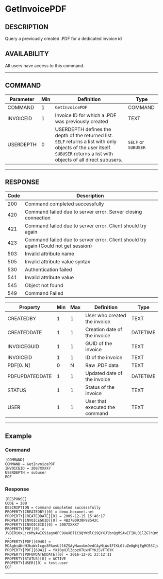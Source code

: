 # GetInvoicePDF

## DESCRIPTION
Query a previously created .PDF for a dedicated invoice id

## AVAILABILITY
All users have access to this command.

----
## COMMAND

Parameter | Min | Definition | Type
---- | ---- | ---- | ----
COMMAND | 1 | `GetInvoicePDF` | COMMAND
INVOICEID | 1 | Invoice ID for which a .PDF was previously created | TEXT
USERDEPTH | 0 | USERDEPTH defines the depth of the returned list. `SELF` returns a list with only objects of the user itself. `SUBUSER` returns a list with objects of all direct subusers. | `SELF` or `SUBUSER`

----
## RESPONSE

Code | Description
---- | ----
200 | Command completed successfully
420 | Command failed due to server error. Server closing connection
421 | Command failed due to server error. Client should try again
423 | Command failed due to server error. Client should try again (Could not get session)
503 | Invalid attribute name
505 | Invalid attribute value syntax
530 | Authentication failed
541 | Invalid attribute value
545 | Object not found
549 | Command Failed

Property | Min | Max | Definition | Type
---- | ---- | ---- | ---- | ----
CREATEDBY | 1 | 1 | User who created the invoice | TEXT
CREATEDDATE | 1 | 1 | Creation date of the invoice | DATETIME
INVOICEGUID | 1 | 1 | GUID of the invoice | TEXT
INVOICEID | 1 | 1 | ID of the invoice | TEXT
PDF[0..N] | 0 | N | Raw .PDF data | TEXT
PDFUPDATEDDATE | 1 | 1 | Updated date of the invoice | DATETIME
STATUS | 1 | 1 | Status of the invoice | TEXT
USER | 1 | 1 | User that executed the command | TEXT
----
## Example

### Command

```
[COMMAND]
COMMAND = GetInvoicePDF
INVOICEID = 2007XXXX7
USERDEPTH = subuser
EOF
```
### Response

```
[RESPONSE]
CODE = 200
DESCRIPTION = Command completed successfully
PROPERTY[CREATEDBY][0] = demo.hexonet.net
PROPERTY[CREATEDDATE][0] = 2009-12-15 15:46:17
PROPERTY[INVOICEGUID][0] = 4B27B0930F98542C
PROPERTY[INVOICEID][0] = 2007XXXX7
PROPERTY[PDF][0] = JVBERi0xLjcKMyAwIG9iago8PC9UeXBlIC9QYWdlCi9QYXJlbnQgMSAwIFIKL01lZGlhQm94IFsw
...
PROPERTY[PDF][6940] = MDAgbiAKdHJhaWxlcgo8PAovU2l6ZSAyMwovUm9vdCAyMiAwIFIKL0luZm8gMjEgMCBSCj4+CnN0
PROPERTY[PDF][6941] = YXJ0eHJlZgozOTUxMTYKJSVFT0YK
PROPERTY[PDFUPDATEDDATE][0] = 2016-12-01 23:12:11
PROPERTY[STATUS][0] = ACTIVE
PROPERTY[USER][0] = test.user
EOF
```

----
